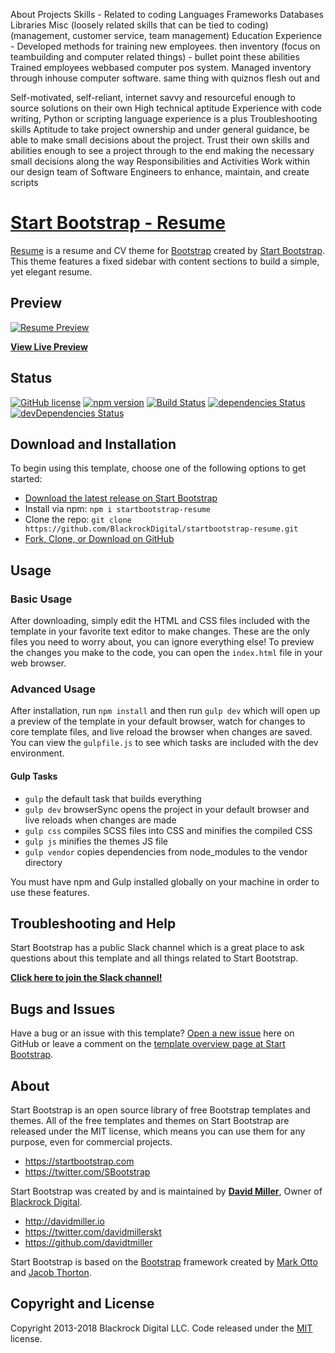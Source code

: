 
About
Projects
Skills - Related to coding
    Languages
    Frameworks
    Databases
    Libraries
    Misc (loosely related skills that can be tied to coding)(management, customer service, team management)
Education
Experience - Developed methods for training new employees. then inventory (focus on             teambuilding and computer related things) - bullet point these abilities
    Trained employees webbased computer pos system. Managed inventory through inhouse computer software.
    same thing with quiznos flesh out and 


Self-motivated, self-reliant, internet savvy and resourceful enough to source solutions on their own
High technical aptitude
Experience with code writing, Python or scripting language experience is a plus
Troubleshooting skills
Aptitude to take project ownership and under general guidance, be able to make small decisions about the project.
Trust their own skills and abilities enough to see a project through to the end making the necessary small decisions along the way
Responsibilities and Activities
Work within our design team of Software Engineers to enhance, maintain, and create scripts






# [Start Bootstrap - Resume](https://startbootstrap.com/template-overviews/resume/)

[Resume](https://startbootstrap.com/template-overviews/resume/) is a resume and CV theme for [Bootstrap](http://getbootstrap.com/) created by [Start Bootstrap](http://startbootstrap.com/). This theme features a fixed sidebar with content sections to build a simple, yet elegant resume.

## Preview

[![Resume Preview](https://startbootstrap.com/assets/img/templates/resume.jpg)](https://blackrockdigital.github.io/startbootstrap-resume/)

**[View Live Preview](https://blackrockdigital.github.io/startbootstrap-resume/)**

## Status

[![GitHub license](https://img.shields.io/badge/license-MIT-blue.svg)](https://raw.githubusercontent.com/BlackrockDigital/startbootstrap-resume/master/LICENSE)
[![npm version](https://img.shields.io/npm/v/startbootstrap-resume.svg)](https://www.npmjs.com/package/startbootstrap-resume)
[![Build Status](https://travis-ci.org/BlackrockDigital/startbootstrap-resume.svg?branch=master)](https://travis-ci.org/BlackrockDigital/startbootstrap-resume)
[![dependencies Status](https://david-dm.org/BlackrockDigital/startbootstrap-resume/status.svg)](https://david-dm.org/BlackrockDigital/startbootstrap-resume)
[![devDependencies Status](https://david-dm.org/BlackrockDigital/startbootstrap-resume/dev-status.svg)](https://david-dm.org/BlackrockDigital/startbootstrap-resume?type=dev)

## Download and Installation

To begin using this template, choose one of the following options to get started:
* [Download the latest release on Start Bootstrap](https://startbootstrap.com/template-overviews/resume/)
* Install via npm: `npm i startbootstrap-resume`
* Clone the repo: `git clone https://github.com/BlackrockDigital/startbootstrap-resume.git`
* [Fork, Clone, or Download on GitHub](https://github.com/BlackrockDigital/startbootstrap-resume)

## Usage

### Basic Usage

After downloading, simply edit the HTML and CSS files included with the template in your favorite text editor to make changes. These are the only files you need to worry about, you can ignore everything else! To preview the changes you make to the code, you can open the `index.html` file in your web browser.

### Advanced Usage

After installation, run `npm install` and then run `gulp dev` which will open up a preview of the template in your default browser, watch for changes to core template files, and live reload the browser when changes are saved. You can view the `gulpfile.js` to see which tasks are included with the dev environment.

#### Gulp Tasks

- `gulp` the default task that builds everything
- `gulp dev` browserSync opens the project in your default browser and live reloads when changes are made
- `gulp css` compiles SCSS files into CSS and minifies the compiled CSS
- `gulp js` minifies the themes JS file
- `gulp vendor` copies dependencies from node_modules to the vendor directory

You must have npm and Gulp installed globally on your machine in order to use these features.

## Troubleshooting and Help

Start Bootstrap has a public Slack channel which is a great place to ask questions about this template and all things related to Start Bootstrap.

**[Click here to join the Slack channel!](https://startbootstrap-slack.herokuapp.com/)**

## Bugs and Issues

Have a bug or an issue with this template? [Open a new issue](https://github.com/BlackrockDigital/startbootstrap-resume/issues) here on GitHub or leave a comment on the [template overview page at Start Bootstrap](http://startbootstrap.com/template-overviews/resume/).

## About

Start Bootstrap is an open source library of free Bootstrap templates and themes. All of the free templates and themes on Start Bootstrap are released under the MIT license, which means you can use them for any purpose, even for commercial projects.

* https://startbootstrap.com
* https://twitter.com/SBootstrap

Start Bootstrap was created by and is maintained by **[David Miller](http://davidmiller.io/)**, Owner of [Blackrock Digital](http://blackrockdigital.io/).

* http://davidmiller.io
* https://twitter.com/davidmillerskt
* https://github.com/davidtmiller

Start Bootstrap is based on the [Bootstrap](http://getbootstrap.com/) framework created by [Mark Otto](https://twitter.com/mdo) and [Jacob Thorton](https://twitter.com/fat).

## Copyright and License

Copyright 2013-2018 Blackrock Digital LLC. Code released under the [MIT](https://github.com/BlackrockDigital/startbootstrap-resume/blob/gh-pages/LICENSE) license.

